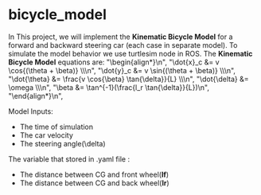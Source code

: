 # bicycle_model
In This project, we will implement the **Kinematic Bicycle Model** for a forward and backward steering car (each case in separate model). To simulate the model behavior we use turtlesim node in ROS.
The **Kinematic Bicycle Model** equations are:
"\\begin{align*}\n",
"\\dot{x}_c &= v \\cos{(\\theta + \\beta)} \\\\\n",
"\\dot{y}_c &= v \\sin{(\\theta + \\beta)} \\\\\n",
"\\dot{\\theta} &= \\frac{v \\cos{\\beta} \\tan{\\delta}}{L} \\\\\n",
"\\dot{\\delta} &= \\omega \\\\\n",
"\\beta &= \\tan^{-1}(\\frac{l_r \\tan{\\delta}}{L})\n",
"\\end{align*}\n",

Model Inputs:
  - The time of simulation
  - The car velocity
  - The steering angle(\\delta)

The variable that stored in .yaml file :
  - The distance between CG and front wheel(**lf**)
  - The distance between CG and back wheel(**lr**)
